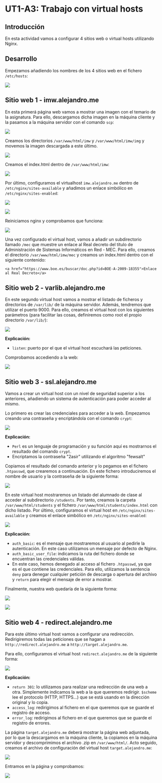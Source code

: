 # UT1-A3: Trabajo con virtual hosts

## Introducción

En esta actividad vamos a configurar 4 sitios web o virtual hosts utilizando Nginx.

## Desarrollo

Empezamos añadiendo los nombres de los 4 sitios web en el fichero `/etc/hosts`:

![](img/2.png)

## Sitio web 1 - imw.alejandro.me

En esta primerá página web vamos a mostrar una imagen con el temario de la asignatura. Para ello, descargamos dicha imagen en la máquina cliente y la pasamos a la máquina servidor con el comando `scp`:

![](img/1.png)

Creamos los directorios `/var/www/html/imw` y `/var/www/html/imw/img` y movemos la imagen descargada a este último.

![](img/3.png)

Creamos el index.html dentro de `/var/www/html/imw`:

![](img/6.png)

Por último, configuramos el virtualhost `imw.alejandro.me` dentro de `/etc/nginx/sites-available` y añadimos un enlace simbólico en `/etc/nginx/sites-enabled`:

![](img/5.png)

![](img/4.png)

Reiniciamos nginx y comprobamos que funciona:

![](img/7.png)

Una vez configurado el virtual host, vamos a añadir un subdirectorio llamado `/mec` que muestre un enlace al Real decreto del título de Administración de Sistemas Informáticos en Red - MEC. Para ello, creamos el directorio `/var/www/html/imw/mec` y creamos un index.html dentro con el siguiente contenido:

```
<a href="https://www.boe.es/buscar/doc.php?id=BOE-A-2009-18355">Enlace al Real Decreto</a>

```

## Sitio web 2 - varlib.alejandro.me

En este segundo virtual host vamos a mostrar el listado de ficheros y directorios de `/var/lib/` de la máquina servidor. Además, tendremos que utilizar el puerto 9000. Para ello, creamos el virtual host con los siguientes parámetros (para facilitar las cosas, definiremos como root el propio directorio `/var/lib/`):

![](img/9.png)

**Explicación:**

* `listen`: puerto por el que el virtual host escuchará las peticiones.

Comprobamos accediendo a la web:

![](img/8.png)

## Sitio web 3 - ssl.alejandro.me

Vamos a crear un virtual host con un nivel de seguridad superior a los anteriores, añadiendo un sistema de autenticación para poder acceder al mismo.

Lo primero es crear las credenciales para acceder a la web. Empezamos creando una contraseña y encriptándola con el comando `crypt`:

![](img/10.png)

**Explicación:**

* `Perl` es un lenguaje de programación y su función aquí es mostrarnos el resultado del comando `crypt`. 
* Encriptamos la contraseña "2asir" utilizando el algoritmo "fewsalt"

Copiamos el resultado del comando anterior y lo pegamos en el fichero `.htpasswd`, que crearemos a continuación. En este fichero introduciremos el nombre de usuario y la contraseña de la siguiente forma:

![](img/11.png)

En este virtual host mostraremos un listado del alumnado de clase al acceder al subdirectorio `/students`. Por tanto, creamos la carpeta `/var/www/html/students` y el fichero `/var/www/html/students/index.html` con dicho listado. Por último, configuramos el virtual host en `/etc/nginx/sites-available` y creamos el enlace simbólico en `/etc/nginx/sites-enabled`:

![](img/18.png)

**Explicación:**

* `auth_basic`: es el mensaje que mostraremos al usuario al pedirle la autenticación. En este caso utilizamos un mensaje por defecto de Nginx.
* `auth_basic_user_file`: indicamos la ruta del fichero donde se encuentran las credenciales válidas.
* En este caso, hemos denegado al acceso al fichero `.htpasswd`, ya que es el que contiene las credenciales. Para ello, utilizamos la sentencia `deny` para denegar cualquier petición de descarga o apertura del archivo y `return` para elegir el mensaje de error a mostrar.

Finalmente, nuestra web quedaría de la siguiente forma:

![](img/14.png)

![](img/13.png)


## Sitio web 4 - redirect.alejandro.me

Para este último virtual host vamos a configurar una redirección. Redirigiremos todas las peticiones que se hagan a `http://redirect.alejandro.me` a `http://target.alejandro.me`. 

Para ello, configuramos el virtual host `redirect.alejandro.me` de la siguiente forma:

![](img/15.png)

**Explicación:**

* `return 301`: lo utilizamos para realizar una redirección de una web a otra. Simplemente indicamos la web a la que queremos redirigir. `$scheme` lee el protocolo (HTTP, HTTPS...) que se está usando en la dirección original y lo copia.
* `access_log`: redirigimos al fichero en el que queremos que se guarde el registro de acceso.
* `error_log`: redirigimos al fichero en el que queremos que se guarde el registro de errores.

La página `target.alejandro.me` deberá mostrar la página web adjuntada, por lo que la descargamos en la máquina cliente, la copiamos en la máquina servidor y descomprimimos el archivo .zip en `/var/www/html/`. Acto seguido, creamos el archivo de configuración del virtual host `target.alejandro.me`:

![](img/16.png)

Entramos en la página y comprobamos:

![](img/17.png)
